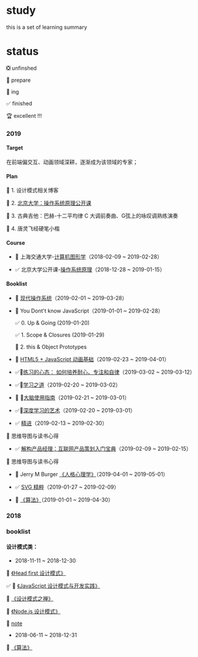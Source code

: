 # study
this is a set of learning summary

# status

❎ unfinshed

👀 prepare

👊 ing

✅ finished

🏆 excellent !!!

### 2019

#### Target

在前端偏交互、动画领域深耕，逐渐成为该领域的专家；

#### Plan

👊 1. 设计模式相关博客

👊 2. [北京大学：操作系统原理公开课](https://www.coursera.org/learn/os-pku/home/welcome)

👊 3. 古典吉他：巴赫-十二平均律 C 大调前奏曲、G弦上的咏叹调熟练演奏

👊 4. 唐灵飞经硬笔小楷

#### Course

- 👊 上海交通大学-[计算机图形学](https://www.bilibili.com/video/av15129423?from=search&seid=10593038503752801914)（2018-02-09 ~ 2019-02-28）

- ✅ 北京大学公开课-[操作系统原理](https://www.coursera.org/learn/os-pku)（2018-12-28 ~ 2019-01-15）

#### Booklist

- 👀 [现代操作系统](https://book.douban.com/subject/1390650/)（2019-02-01 ~ 2019-03-28）

- 👊 You Dont't know JavaScript（2019-01-01 ~ 2019-02-28）

  ✅ 0. Up & Going (2019-01-20)

  ✅ 1. Scope & Closures (2019-01-29)
  
  👊 2. this & Object Prototypes

- 👊 [HTML5 + JavaScript 动画基础](https://book.douban.com/subject/24744218/)（2019-02-23 ~ 2019-04-01）

- ✅[练习的心态： 如何培养耐心、专注和自律](https://book.douban.com/subject/26911425/)（2019-03-02 ~ 2019-03-12）

- ✅[学习之道](https://book.douban.com/subject/26895988/)（2019-02-20 ~ 2019-03-02）

- 👊 [大脑使用指南](https://book.douban.com/subject/26876074/)（2019-02-21 ~ 2019-03-01）

- ✅[深度学习的艺术](https://book.douban.com/subject/26649850/)（2019-02-20 ~ 2019-03-01）

- ✅ [精进](https://book.douban.com/subject/26761696/)（2019-02-13 ~ 2019-02-30）

👀  思维导图与读书心得


- ✅ [解构产品经理：互联网产品策划入门宝典](https://book.douban.com/subject/27666340/)（2019-02-09 ~ 2019-02-15）

👊 思维导图与读书心得

- 👀 Jerry M Burger [《人格心理学》](https://book.douban.com/subject/4244803/)（2019-04-01 ~ 2019-05-01）

- ✅ [SVG 精粹](https://book.douban.com/subject/26640057/)（2019-01-27 ~ 2019-02-09）

- 👊 [《算法》](https://book.douban.com/subject/10432347/)（2019-01-01 ~ 2019-04-30）

### 2018

### booklist

#### 设计模式类：

- 2018-11-11 ~ 2018-12-30

👊 [《Head first 设计模式》](https://book.douban.com/subject/2243615/)

✅ 👊 [《JavaScript 设计模式与开发实践》](https://book.douban.com/subject/26382780/)

👊 [《设计模式之禅》](https://book.douban.com/subject/25843319/)

👊 [《Node.js 设计模式》](https://book.douban.com/subject/30159269/) 

👊 [note](./base/design_pattern/)

- 2018-06-11 ~ 2018-12-31

👊 [《算法》](https://book.douban.com/subject/10432347/)
